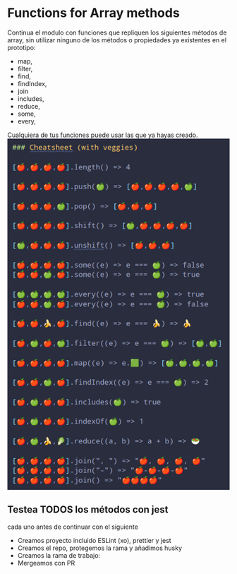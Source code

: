 # Functions for Array methods

Continua el modulo con funciones que repliquen los siguientes métodos de array,
sin utilizar ninguno de los métodos o propiedades ya existentes en el prototipo:

- map,
- filter,
- find,
- findIndex,
- join
- includes,
- reduce,
- some,
- every,

Cualquiera de tus funciones puede usar las que ya hayas creado.
​
![Sample](./Screenshot_20220126_170655.png)

## Testea TODOS los métodos con jest

cada uno antes de continuar con el siguiente

- Creamos proyecto incluido ESLint (xo), prettier y jest
- Creamos el repo, protegemos la rama y añadimos husky
- Creamos la rama de trabajo:
- Mergeamos con PR
